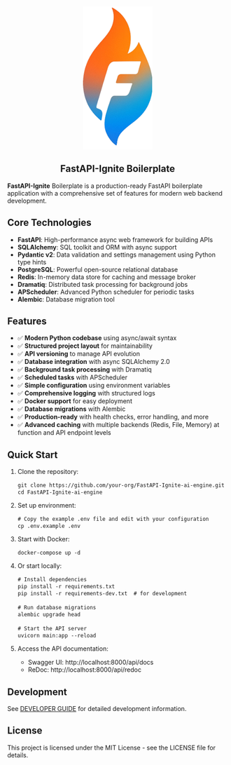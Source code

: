 <p align="center">
  <picture>
    <source media="(prefers-color-scheme: dark)" srcset="/assets/logo-main.png">
    <source media="(prefers-color-scheme: light)" srcset="/assets/logo-main.png">
    <img alt="FastAPI-Ignite Boilerplate " src="/assets/logo-main.png" width="158" height="326" style="max-width: 100%;">
  </picture>
  <br/>
</p>

<p align="center">
   <h2 align="center">FastAPI-Ignite Boilerplate </h2>
</p>

**FastAPI-Ignite** Boilerplate is a production-ready FastAPI boilerplate application with a comprehensive set of features for modern web backend development.

## Core Technologies

- **FastAPI**: High-performance async web framework for building APIs
- **SQLAlchemy**: SQL toolkit and ORM with async support
- **Pydantic v2**: Data validation and settings management using Python type hints
- **PostgreSQL**: Powerful open-source relational database
- **Redis**: In-memory data store for caching and message broker
- **Dramatiq**: Distributed task processing for background jobs
- **APScheduler**: Advanced Python scheduler for periodic tasks
- **Alembic**: Database migration tool

## Features

- ✅ **Modern Python codebase** using async/await syntax
- ✅ **Structured project layout** for maintainability
- ✅ **API versioning** to manage API evolution
- ✅ **Database integration** with async SQLAlchemy 2.0
- ✅ **Background task processing** with Dramatiq
- ✅ **Scheduled tasks** with APScheduler
- ✅ **Simple configuration** using environment variables
- ✅ **Comprehensive logging** with structured logs
- ✅ **Docker support** for easy deployment
- ✅ **Database migrations** with Alembic
- ✅ **Production-ready** with health checks, error handling, and more
- ✅ **Advanced caching** with multiple backends (Redis, File, Memory) at function and API endpoint levels

## Quick Start

1. Clone the repository:
   ```
   git clone https://github.com/your-org/FastAPI-Ignite-ai-engine.git
   cd FastAPI-Ignite-ai-engine
   ```

2. Set up environment:
   ```
   # Copy the example .env file and edit with your configuration
   cp .env.example .env
   ```

3. Start with Docker:
   ```
   docker-compose up -d
   ```

4. Or start locally:
   ```
   # Install dependencies
   pip install -r requirements.txt
   pip install -r requirements-dev.txt  # for development

   # Run database migrations
   alembic upgrade head

   # Start the API server
   uvicorn main:app --reload
   ```

5. Access the API documentation:
   - Swagger UI: http://localhost:8000/api/docs
   - ReDoc: http://localhost:8000/api/redoc

## Development

See [DEVELOPER GUIDE](DEVELOPER_GUIDE.md) for detailed development information.

## License

This project is licensed under the MIT License - see the LICENSE file for details.